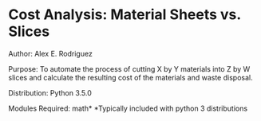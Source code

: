 # Cost Analysis: Material Sheets vs. Slices
Author: Alex E. Rodriguez

Purpose: To automate the process of cutting X by Y materials into Z by W slices and calculate the resulting cost of the materials and waste disposal.

Distribution: Python 3.5.0

Modules Required: math*
*Typically included with python 3 distributions
